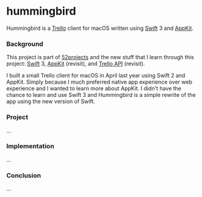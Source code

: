 # hummingbird

Hummingbird is a [Trello](https://trello.com) client for macOS written using [Swift](https://swift.org) 3 and [AppKit](https://developer.apple.com/reference/appkit).

### Background

This project is part of [52projects](https://donny.github.io/52projects/) and the new stuff that I learn through this project: [Swift](https://swift.org) 3, [AppKit](https://developer.apple.com/reference/appkit) (revisit), and [Trello API](https://developers.trello.com) (revisit).

I built a small Trello client for macOS in April last year using Swift 2 and AppKit. Simply because I much preferred native app experience over web experience and I wanted to learn more about AppKit. I didn't have the chance to learn and use Swift 3 and Hummingbird is a simple rewrite of the app using  the new version of Swift.

### Project

...

### Implementation

...

### Conclusion

...
